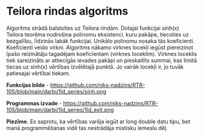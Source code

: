 # Teilora rindas algoritms
Algoritms strādā balstoties uz Teilora rindām. Dotajai funkcijai sinh(x) Teilora teorēma nodrošina polinomu eksistenci, kuru pakāpe, tiecoties uz bezgalību, līdzinās labāk funkcijai. Unikālo polinomu nosaka tās koeficienti. Koeficienti veido virkni. Algoritms nākamo virknes locekli iegūst piereizinot īpašo reizinātāju tagadējam koeficientam (virknes loceklim). Virknes loceklis tiek sareizināts ar attiecīgās ievades pakāpi un pieskaitīts summai, kas limitā tiecas uz sinh(x) vērtības izvēlētajā punktā. Jo vairāk locekļi ir, jo tuvāk patiesajai vērtībai tiekam.

**Funkcijas bilde** - https://github.com/niks-nadzins/RTR-105/blob/main/darbi/1ld_series/sinh.png

**Programmas izvade** - https://github.com/niks-nadzins/RTR-105/blob/main/darbi/1ld_series/1ld_exit.png

**Piezīme.** Es saprotu, ka vērtības varēja iegūt ar long double datu tipu, bet manā programmēšanas vidē tas nestrādāja mistisku iemeslu dēļ.
